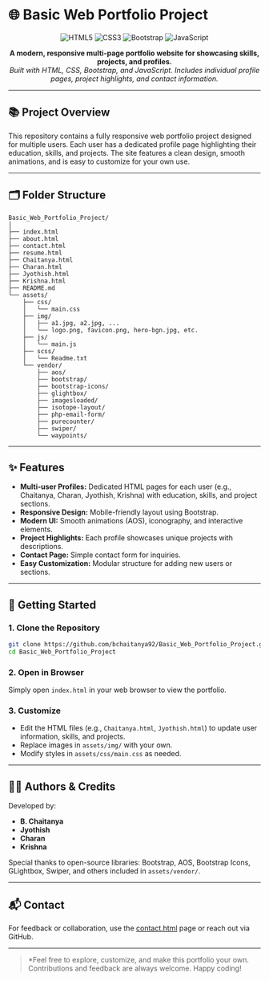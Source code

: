 # 🌐 Basic Web Portfolio Project

<p align="center">
  <img src="https://img.shields.io/badge/HTML5-E34F26?style=for-the-badge&logo=html5&logoColor=white" alt="HTML5">
  <img src="https://img.shields.io/badge/CSS3-1572B6?style=for-the-badge&logo=css3&logoColor=white" alt="CSS3">
  <img src="https://img.shields.io/badge/Bootstrap-7952B3?style=for-the-badge&logo=bootstrap&logoColor=white" alt="Bootstrap">
  <img src="https://img.shields.io/badge/JavaScript-F7DF1E?style=for-the-badge&logo=javascript&logoColor=black" alt="JavaScript">
</p>

<p align="center">
  <b>A modern, responsive multi-page portfolio website for showcasing skills, projects, and profiles.</b><br>
  <i>Built with HTML, CSS, Bootstrap, and JavaScript. Includes individual profile pages, project highlights, and contact information.</i>
</p>

---

## 📚 Project Overview

This repository contains a fully responsive web portfolio project designed for multiple users. Each user has a dedicated profile page highlighting their education, skills, and projects. The site features a clean design, smooth animations, and is easy to customize for your own use.

---

## 🗂️ Folder Structure

```
Basic_Web_Portfolio_Project/
│
├── index.html
├── about.html
├── contact.html
├── resume.html
├── Chaitanya.html
├── Charan.html
├── Jyothish.html
├── Krishna.html
├── README.md
└── assets/
    ├── css/
    │   └── main.css
    ├── img/
    │   ├── a1.jpg, a2.jpg, ...
    │   └── logo.png, favicon.png, hero-bgn.jpg, etc.
    ├── js/
    │   └── main.js
    ├── scss/
    │   └── Readme.txt
    └── vendor/
        ├── aos/
        ├── bootstrap/
        ├── bootstrap-icons/
        ├── glightbox/
        ├── imagesloaded/
        ├── isotope-layout/
        ├── php-email-form/
        ├── purecounter/
        ├── swiper/
        └── waypoints/
```

---

## ✨ Features

- **Multi-user Profiles:** Dedicated HTML pages for each user (e.g., Chaitanya, Charan, Jyothish, Krishna) with education, skills, and project sections.
- **Responsive Design:** Mobile-friendly layout using Bootstrap.
- **Modern UI:** Smooth animations (AOS), iconography, and interactive elements.
- **Project Highlights:** Each profile showcases unique projects with descriptions.
- **Contact Page:** Simple contact form for inquiries.
- **Easy Customization:** Modular structure for adding new users or sections.

---

## 🚀 Getting Started

### 1. Clone the Repository

```sh
git clone https://github.com/bchaitanya92/Basic_Web_Portfolio_Project.git
cd Basic_Web_Portfolio_Project
```

### 2. Open in Browser

Simply open `index.html` in your web browser to view the portfolio.

### 3. Customize

- Edit the HTML files (e.g., `Chaitanya.html`, `Jyothish.html`) to update user information, skills, and projects.
- Replace images in `assets/img/` with your own.
- Modify styles in `assets/css/main.css` as needed.

---

## 🧑‍💻 Authors & Credits

Developed by:

- **B. Chaitanya**
- **Jyothish**
- **Charan**
- **Krishna**

Special thanks to open-source libraries: Bootstrap, AOS, Bootstrap Icons, GLightbox, Swiper, and others included in `assets/vendor/`.

---

## 📬 Contact

For feedback or collaboration, use the [contact.html](contact.html) page or reach out via GitHub.

---

> *Feel free to explore, customize, and make this portfolio your own. Contributions and feedback are always welcome. Happy coding!